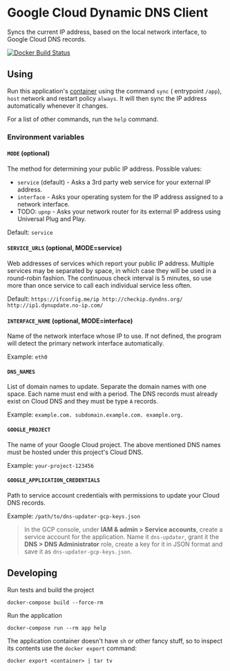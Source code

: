 # Google Cloud Dynamic DNS Client

Syncs the current IP address, based on the local network interface, to Google Cloud DNS records.

[![Docker Build Status](https://img.shields.io/docker/cloud/build/luontola/gcp-dynamic-dns.svg)](https://hub.docker.com/r/luontola/gcp-dynamic-dns)

## Using

Run this application's [container](https://hub.docker.com/r/luontola/gcp-dynamic-dns) using the command `sync` (
entrypoint `/app`), `host` network and restart policy `always`. It will then sync the IP address automatically whenever
it changes.

For a list of other commands, run the `help` command.

### Environment variables

#### `MODE` (optional)

The method for determining your public IP address. Possible values:

- `service` (default) - Asks a 3rd party web service for your external IP address.
- `interface` - Asks your operating system for the IP address assigned to a network interface.
- TODO: `upnp` - Asks your network router for its external IP address using Universal Plug and Play.

Default: `service`

#### `SERVICE_URLS` (optional, MODE=service)

Web addresses of services which report your public IP address. Multiple services may be separated by space, in which
case they will be used in a round-robin fashion. The continuous check interval is 5 minutes, so use more than once
service to call each individual service less often.

Default: `https://ifconfig.me/ip http://checkip.dyndns.org/ http://ip1.dynupdate.no-ip.com/`

#### `INTERFACE_NAME` (optional, MODE=interface)

Name of the network interface whose IP to use. If not defined, the program will detect the primary network interface
automatically.

Example: `eth0`

#### `DNS_NAMES`

List of domain names to update. Separate the domain names with one space. Each name must end with a period. The DNS
records must already exist on Cloud DNS and they must be type `A` records.

Example: `example.com. subdomain.example.com. example.org.`

#### `GOOGLE_PROJECT`

The name of your Google Cloud project. The above mentioned DNS names must be hosted under this project's Cloud DNS.

Example: `your-project-123456`

#### `GOOGLE_APPLICATION_CREDENTIALS`

Path to service account credentials with permissions to update your Cloud DNS records.

Example: `/path/to/dns-updater-gcp-keys.json`

> In the GCP console, under **IAM & admin > Service accounts**, create a service account for the application. Name
> it `dns-updater`, grant it the **DNS > DNS Administrator** role, create a key for it in JSON format and save it
> as `dns-updater-gcp-keys.json`.

## Developing

Run tests and build the project

    docker-compose build --force-rm

Run the application

    docker-compose run --rm app help

The application container doesn't have `sh` or other fancy stuff,
so to inspect its contents use the `docker export` command:

    docker export <container> | tar tv
